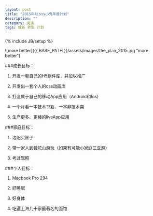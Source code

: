 ```yaml
---
layout: post
title: "2015年kissy小鬼年度计划"
description: ""
category: 阅读
tags: 成长 转型 计划
---
```

{% include JB/setup %}

![more better]({{ BASE_PATH }}/assets/images/the_plan_2015.jpg "more better")

###成长目标：
  
  1.  开发一套自己的H5组件库，并加以推广
  
  2.  开发出一套个人的css动画库
  
  3. 打造属于自己的移动App应用（Android和Ios）
   
  4. 一个月看一本技术书籍、一本非技术类
  
  5. 生产更多、更棒的liveApp应用
   
###家庭目标：

1. 洛阳买房子

2. 带一家人到普陀山游玩（如果有可能小家庭三亚游）

3. 考过驾照

###个人目标：

1. Macbook Pro 294

2. 好睡眠

3. 好身体

4. 吃遍上海几十家最著名的面馆





